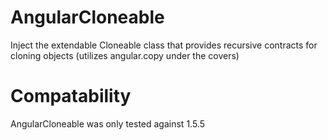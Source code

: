 # AngularCloneable
Inject the extendable Cloneable class that provides recursive contracts for cloning objects (utilizes angular.copy under the covers)

# Compatability
AngularCloneable was only tested against 1.5.5


